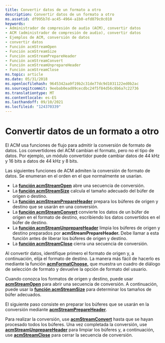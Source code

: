 ```yaml
---
title: Convertir datos de un formato a otro
description: Convertir datos de un formato a otro
ms.assetid: df995b7d-ac45-4964-a1b0-efd079c0c010
keywords:
- Administrador de compresión de audio (ACM), convertir datos
- ACM (administrador de compresión de audio), convertir datos
- Ejemplos de ACM, conversión de datos
- convertir datos
- Función acmStreamOpen
- Función acmStreamSize
- Función acmStreamPrepareHeader
- Función acmStreamConvert
- Función acmStreamUnprepareHeader
- Función acmStreamClose
ms.topic: article
ms.date: 05/31/2018
ms.openlocfilehash: 9645342aa9f19b2c31de77dc9d1031122ed0b2ac
ms.sourcegitcommit: 9eebab0ead09cecdbc24f5f84d56c8b6a7c22736
ms.translationtype: MT
ms.contentlocale: es-ES
ms.lasthandoff: 09/10/2021
ms.locfileid: "124370339"
---
```

# <a name="converting-data-from-one-format-to-another"></a>Convertir datos de un formato a otro

El ACM usa funciones de flujo para admitir la conversión de formato de datos. Los convertidores del ACM cambian el formato, pero no el tipo de datos. Por ejemplo, un módulo convertidor puede cambiar datos de 44 kHz y 16 bits a datos de 44 kHz y 8 bits.

Las siguientes funciones de ACM admiten la conversión de formato de datos. Se enumeran en el orden en el que normalmente se usarían.

-   La [**función acmStreamOpen**](/windows/desktop/api/Msacm/nf-msacm-acmstreamopen) abre una secuencia de conversión.
-   La [**función acmStreamSize**](/windows/desktop/api/Msacm/nf-msacm-acmstreamsize) calcula el tamaño adecuado del búfer de origen o destino.
-   La [**función acmStreamPrepareHeader**](/windows/desktop/api/Msacm/nf-msacm-acmstreamprepareheader) prepara los búferes de origen y destino que se usarán en una conversión.
-   La [**función acmStreamConvert**](/windows/desktop/api/Msacm/nf-msacm-acmstreamconvert) convierte los datos de un búfer de origen en el formato de destino, escribiendo los datos convertidos en el búfer de destino.
-   La [**función acmStreamUnprepareHeader**](/windows/desktop/api/Msacm/nf-msacm-acmstreamunprepareheader) limpia los búferes de origen y destino preparados por **acmStreamPrepareHeader.** Debe llamar a esta función antes de liberar los búferes de origen y destino.
-   La [**función acmStreamClose**](/windows/desktop/api/Msacm/nf-msacm-acmstreamclose) cierra una secuencia de conversión.

Al convertir datos, identifique primero el formato de origen y, a continuación, elija el formato de destino. La manera más fácil de hacerlo es mediante la función [**acmFormatChoose,**](/windows/desktop/api/Msacm/nf-msacm-acmformatchoose) que muestra un cuadro de diálogo de selección de formato y devuelve la opción de formato del usuario.

Cuando conozca los formatos de origen y destino, puede usar [**acmStreamOpen**](/windows/desktop/api/Msacm/nf-msacm-acmstreamopen) para abrir una secuencia de conversión. A continuación, puede usar la [**función acmStreamSize**](/windows/desktop/api/Msacm/nf-msacm-acmstreamsize) para determinar los tamaños de búfer adecuados.

El siguiente paso consiste en preparar los búferes que se usarán en la conversión mediante [**acmStreamPrepareHeader**](/windows/desktop/api/Msacm/nf-msacm-acmstreamprepareheader).

Para realizar la conversión, use [**acmStreamConvert**](/windows/desktop/api/Msacm/nf-msacm-acmstreamconvert) hasta que se hayan procesado todos los búferes. Una vez completada la conversión, use [**acmStreamUnprepareHeader**](/windows/desktop/api/Msacm/nf-msacm-acmstreamunprepareheader) para limpiar los búferes y, a continuación, use [**acmStreamClose**](/windows/desktop/api/Msacm/nf-msacm-acmstreamclose) para cerrar la secuencia de conversión.

 

 




